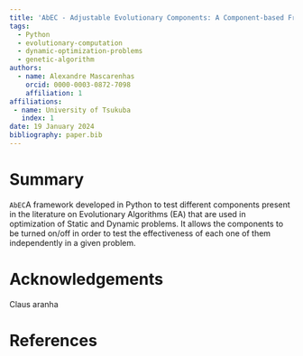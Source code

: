```yaml
---
title: 'AbEC - Adjustable Evolutionary Components: A Component-based Framework for Research and Development in Static and Dynamic Evolutionary Computation'
tags:
  - Python
  - evolutionary-computation
  - dynamic-optimization-problems
  - genetic-algorithm
authors:
  - name: Alexandre Mascarenhas
    orcid: 0000-0003-0872-7098
    affiliation: 1
affiliations:
 - name: University of Tsukuba
   index: 1
date: 19 January 2024
bibliography: paper.bib
---
```


# Summary

``AbEC``A framework developed in Python to test different components present in the 
literature on Evolutionary Algorithms (EA) that are used 
in optimization of Static and Dynamic problems.
It allows the components to be turned on/off in order to test the 
effectiveness of each one of them independently in a given problem.

# Acknowledgements

Claus aranha

# References
